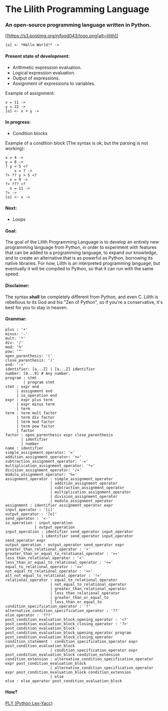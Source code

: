 # The Lilith Programming Language
### An open-source programming language written in Python.

[[https://s3.postimg.org/njfood043/logo.png|alt=lilith]]

```
[o] <- *Hello World!* ->
```

#### Present state of development:
* Arithmetic expression evaluation.
* Logical expression evaluation.
* Output of expressions.
* Assignment of expressions to variables.

Example of assignment:

```
x = 11 ->
y = 22 ->
[o] <- x + y ->
```

#### In progress:
* Condition blocks

Example of a condition block (The syntax is ok, but the parsing is not working):

```
x = 4 ->
y = 8 ->
? y < 5 <?
	x = 7 -> 
?> ?? y > 5 <?
  x = 9 ->
?> ??? <?
  x = 11 ->
?> ->
[o] <- x ->
```

#### Next:
* Loops

#### Goal:
The goal of the Lilith Programming Language is to develop an entirely new programming language from Python, in order to experiment with features that can be added to a programming language, to expand our knowledge, and to create an alternative that is as powerful as Python, borrowing its native libraries. For now, Lilith is an interpreted programming language, but eventually it will be compiled to Python, so that it can run with the same speed. 

#### Disclaimer:
The syntax **shall** be completely different from Python, and even C. Lilith is rebellious to its God and his "Zen of Python", so if you're a conservative, it's best for you to stay in heaven.

#### Grammar:
```
plus : '+'
minus: '-'
mult: '*'
div: '/'
mod: '%'
pow: '^'
open_parenthesis: '('
close_parenthesis: ')'
end: '->'
identifier: [a...Z] | [a...Z] identifier
number: [0...9] # Any number.
program : stmt
		| program stmt
stmt : expr end
	 | assignment end
     | io_operation end
expr : expr plus term 
	 | expr minus term 
	 | term
term : term mult factor 
	 | term div factor 
	 | term mod factor
	 | term pow factor
	 | factor
factor : open_parenthesis expr close_parenthesis 
	   | identifier 
	   | number
name : identifier
simple_assignment_operator: '='
addition_assignment_operator: '+='
subtraction_assignment_operator: '-='
multiplication_assignment_operator: '*='
division_assignment_operator: '/='
modulo_assignment_operator: '%='
assignment_operator : simple_assignment_operator
				    | addition_assignment_operator
				    | subtraction_assignment_operator
				    | multiplication_assignment_operator
				    | division_assignment_operator
				    | modulo_assignment_operator
assignment : identifier assignment_operator expr
input_operator : '[i]'
output_operator : '[o]'
send_operator : '<-'
io_operation : input_operation
			 | output_operation
input_operation : identifier send_operator input_operator
				| identifier send_operator input_operator send_operator expr
output_operation : output_operator send_operator expr
greater_than_relational_operator : '>'
greater_than_or_equal_to_relational_operator : '>='
less_than_relational_operator : '<'
less_than_or_equal_to_relational_operator : '<='
equal_to_relational_operator : '=='
not_equal_to_relational_operator : '<>'
alt_not_equal_to_relational_operator : '!='
relational_operator : equal_to_relational_operator
					| not_equal_to_relational_operator
					| greater_than_relational_operator
					| less_than_relational_operator
					| greater_than_or_equal_to
					| less_than_or_equal_to
condition_specification_operator : '?'
alternative_condition_specification_operator : '??'
else_operator : '???'
post_condition_evaluation_block_opening_operator : '<?'
post_condition_evaluation_block_closing_operator : '?>'
post_condition_evaluation_block : post_condition_evaluation_block_opening_operator program post_condition_evaluation_block_closing_operator
condition_statement : condition_specification_operator expr post_condition_evaluation_block
					| condition_specification_operator expr post_condition_evaluation_block condition_extension
condition_extension : alternative_condition_specification_operator expr post_condition_evaluation_block
					| alternative_condition_specification_operator expr post_condition_evaluation_block condition_extension
					| else
else : else_operator post_condition_evaluation_block
```

#### How?
[PLY (Python Lex-Yacc)](http://www.dabeaz.com/ply/)

